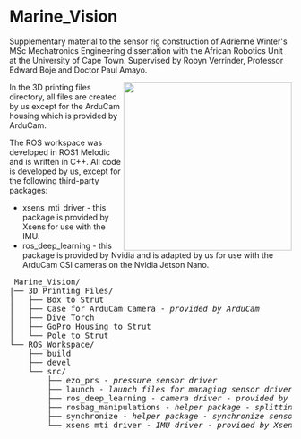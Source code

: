 # Marine_Vision
Supplementary material to the sensor rig construction of Adrienne Winter's MSc Mechatronics Engineering dissertation with the African Robotics Unit at the University of Cape Town. Supervised by Robyn Verrinder, Professor Edward Boje and Doctor Paul Amayo.

<img src=https://github.com/adriennewinter/Ship-Hull-Vinyl-Dataset/assets/41785960/88b79a48-5fd5-487f-be79-a25328e091f1 height="300" align=right>

In the 3D printing files directory, all files are created by us except for the ArduCam housing which is provided by ArduCam.

The ROS workspace was developed in ROS1 Melodic and is written in C++. All code is developed by us, except for the following third-party packages:
* xsens_mti_driver - this package is provided by Xsens for use with the IMU.
* ros_deep_learning - this package is provided by Nvidia and is adapted by us for use with the ArduCam CSI cameras on the Nvidia Jetson Nano.

<pre>
 Marine_Vision/
|── 3D Printing Files/ 
│   ├── Box to Strut
│   ├── Case for ArduCam Camera - <i>provided by ArduCam</i>
│   ├── Dive Torch 
│   ├── GoPro Housing to Strut 
│   └── Pole to Strut 
└── ROS_Workspace/ 
    ├── build 
    ├── devel 
    └── src/ 
        ├── ezo_prs - <i>pressure sensor driver</i>
        ├── launch - <i>launch files for managing sensor drivers</i>
        ├── ros_deep_learning - <i>camera driver - provided by Nvidia</i>
        ├── rosbag_manipulations - <i>helper package - splitting and joining rosbags</i>
        ├── synchronize - <i>helper package - synchronize sensor data</i>
        └── xsens_mti_driver - <i>IMU driver - provided by Xsens</i>
</pre>       
